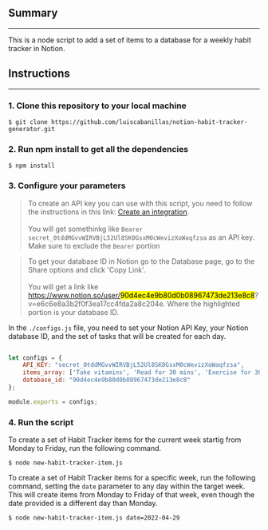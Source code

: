 ## Summary
---
This is a node script to add a set of items to a database for a weekly habit tracker in Notion.

## Instructions
---

### 1. Clone this repository to your local machine
``` shell
$ git clone https://github.com/luiscabanillas/notion-habit-tracker-generator.git
```

### 2. Run npm install to get all the dependencies
```shell
$ npm install
```

### 3. Configure your parameters
> To create an API key you can use with this script, you need to follow the instructions in this link:
[Create an integration](https://developers.notion.com/docs/getting-started#step-1-create-an-integration). 
<br/><br/>
You will get somethinkg like `Bearer secret_0tddMGvvWIRVBjL52Ul8SK0GsxM0cWevizXoWaqfzsa` as an API key. Make sure to exclude the `Bearer` portion

>To get your database ID in Notion go to the Database page, go to the Share options and click 'Copy Link'. 
<br/><br/>
You will get a link like https://www.notion.so/user/<mark>90d4ec4e9b80d0b08967473de213e8c8</mark>?v=e6c6e8a3b2f0f3ea17cc4fda2a8c204e. Where the highlighted portion is your database ID.

In the `./configs.js` file, you need to set your Notion API Key, your Notion database ID, and the set of tasks that will be created for each day.

``` js

let configs = {
    API_KEY: "secret_0tddMGvvWIRVBjL52Ul8SK0GsxM0cWevizXoWaqfzsa",
    items_array: ['Take vitamins', 'Read for 30 mins', 'Exercise for 30 mins'],
    database_id: "90d4ec4e9b80d0b08967473de213e8c8"
};

module.exports = configs;
```

### 4. Run the script
To create a set of Habit Tracker items for the current week startig from Monday to Friday, run the following command.
``` shell
$ node new-habit-tracker-item.js
```
To create a set of Habit Tracker items for a specific week, run the following command, setting the `date` parameter to any day within the target week. This will create items from Monday to Friday of that week, even though the date provided is a different day than Monday.
``` shell
$ node new-habit-tracker-item.js date=2022-04-29
```